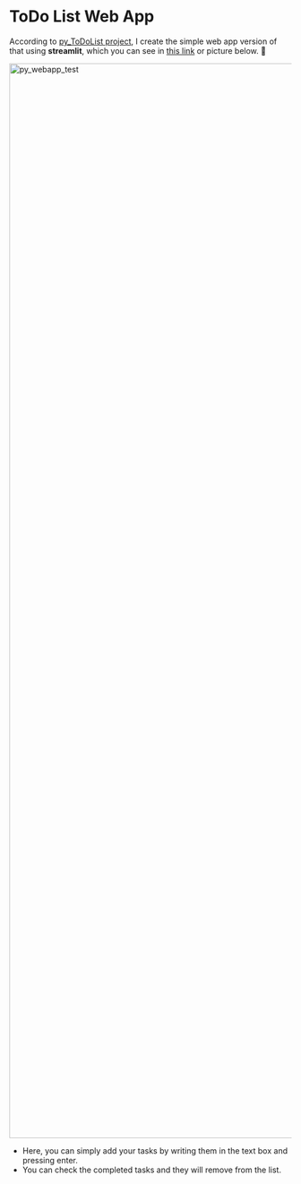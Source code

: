 # ToDo List Web App
According to [py_ToDoList project](https://github.com/Champion-of-Elysium/py_ToDoList), I create the simple web app version of that using **streamlit**, which you can see in [this link](https://champion-of-elysium-py-todolist-webapp-webapp-lf0rpg.streamlit.app/) or picture below. :memo:

<img width="1920" alt="py_webapp_test" src="https://github.com/Champion-of-Elysium/py_ToDoList_WebApp/assets/73826672/b0eb01f7-e56c-47f4-b8ae-0d310ff142e7">

- Here, you can simply add your tasks by writing them in the text box and pressing enter.
- You can check the completed tasks and they will remove from the list.


